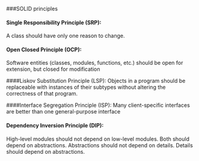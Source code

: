 ###SOLID principles
#### Single Responsibility Principle (SRP):
A class should have only one reason to change.

#### Open Closed Principle (OCP):
Software entities (classes, modules, functions, etc.) should be open for extension, but closed for modification

####Liskov Substitution Principle (LSP):
Objects in a program should be replaceable with instances of their subtypes without altering the correctness of that program.

####Interface Segregation Principle (ISP):
Many client-specific interfaces are better than one general-purpose interface

#### Dependency Inversion Principle (DIP):
High-level modules should not depend on low-level modules. Both should depend on abstractions.
Abstractions should not depend on details. Details should depend on abstractions.
